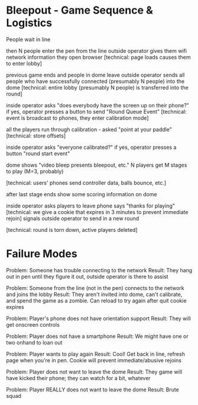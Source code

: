 
Bleepout - Game Sequence & Logistics
==============


People wait in line

then N people enter the pen from the line
outside operator gives them wifi network information
they open browser
[technical: page loads causes them to enter lobby]

previous game ends and people in dome leave
outside operator sends all people who have successfully connected (presumably N people) into the dome
[technical: entire lobby (presumably N people) is transferred into the round]

inside operator asks "does everybody have the screen up on their phone?"
if yes, operator presses a button to send "Round Queue Event"
[technical: event is broadcast to phones, they enter calibration mode]

all the players run through calibration - asked "point at your paddle"
[technical: store offsets]

inside operator asks "everyone calibrated?"
if yes, operator presses a button "round start event"

dome shows "video bleep presents bleepout, etc."
N players get M stages to play (M=3, probably)

[technical: users' phones send controller data, balls bounce, etc.]

after last stage ends
show some scoring information on dome

inside operator asks players to leave
phone says "thanks for playing"
[technical: we give a cookie that expires in 3 minutes to prevent immediate rejoin]
signals outside operator to send in a new round

[technical: round is torn down, active players deleted]

Failure Modes
=============

Problem: Someone has trouble connecting to the network
Result: They hang out in pen until they figure it out, outside operator is there to assist 

Problem: Someone from the line (not in the pen) connects to the network and joins the lobby
Result: They aren't invited into dome, can't calibrate, and spend the game as a zombie. Can reload to try again after quit cookie expires

Problem: Player's phone does not have orientation support
Result: They will get onscreen controls 

Problem: Player does not have a smartphone
Result: We might have one or two onhand to loan out

Problem: Player wants to play again
Result: Cool! Get back in line, refresh page when you're in pen. Cookie will prevent immediate/abusive rejoins

Problem: Player does not want to leave the dome
Result: They game will have kicked their phone; they can watch for a bit, whatever

Problem: Player REALLY does not want to leave the dome
Result: Brute squad


